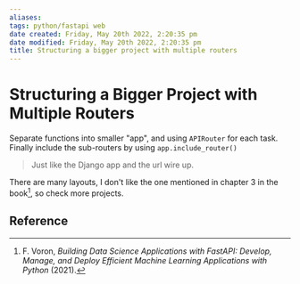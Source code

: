 ```yaml
---
aliases: 
tags: python/fastapi web 
date created: Friday, May 20th 2022, 2:20:35 pm
date modified: Friday, May 20th 2022, 2:20:35 pm
title: Structuring a bigger project with multiple routers
---
```


# Structuring a Bigger Project with Multiple Routers

Separate functions into smaller "app", and using `APIRouter` for each task. Finally include the sub-routers by using `app.include_router()`

> Just like the Django app and the url wire up.

There are many layouts, I don't like the one mentioned in chapter 3 in the book[^1], so check more projects.

## Reference

[^1]: F. Voron, _Building Data Science Applications with FastAPI: Develop, Manage, and Deploy Efficient Machine Learning Applications with Python_ (2021).